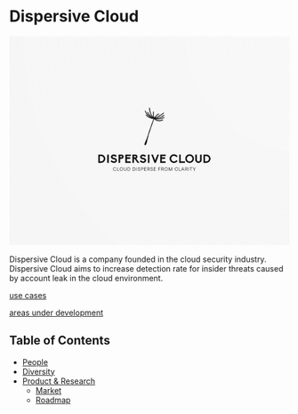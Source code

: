 # Dispersive Cloud

![Team Logo](./logo.png)

Dispersive Cloud is a company founded in the cloud security industry. Dispersive Cloud aims to increase detection rate for insider threats caused by account leak in the cloud environment.

[use cases](./use_cases.md)

[areas under development](./under_development_areas.md)

Table of Contents
---

- [People](./team/)
- [Diversity](./team/diversity.md)
- [Product & Research](./product_research/)
    - [Market](./product_research/market.md)
    - [Roadmap](./product_research/roadmap.md)
